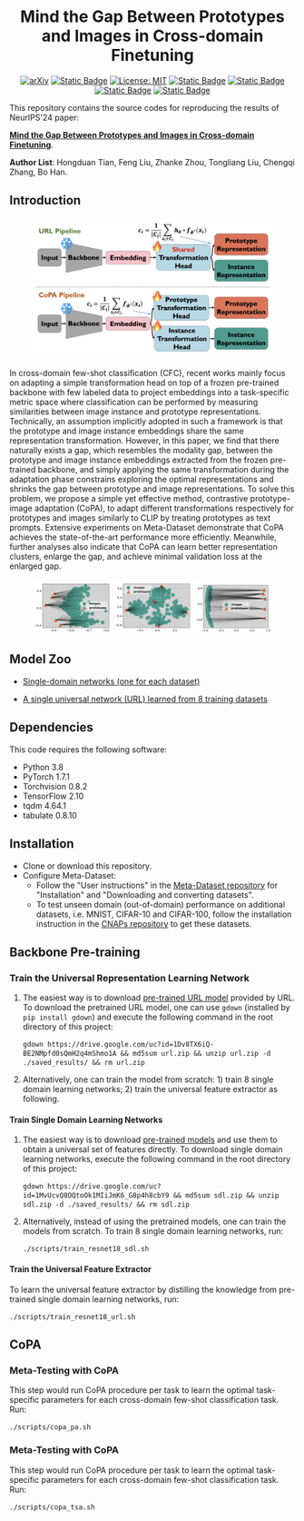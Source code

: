 <center> 

# Mind the Gap Between Prototypes and Images in Cross-domain Finetuning

</center>
<center>

[![arXiv](https://img.shields.io/badge/arXiv-1234.56789-b31b1b.svg)]() [![Static Badge](https://img.shields.io/badge/Pub-NeurIPS'24-blue)]() [![License: MIT](https://img.shields.io/badge/License-MIT-yellow.svg)](https://opensource.org/licenses/MIT) [![Static Badge](https://img.shields.io/badge/Slides%20-D76364)]() [![Static Badge](https://img.shields.io/badge/Poster%20-Ffa500)]() [![Static Badge](https://img.shields.io/badge/CN_Video%20-54b345)]() [![Static Badge](https://img.shields.io/badge/EN_Video%20-54b345)]()

</center>

This repository contains the source codes for reproducing the results of NeurIPS'24 paper:

[**Mind the Gap Between Prototypes and Images in Cross-domain Finetuning**]().

**Author List**: Hongduan Tian, Feng Liu, Zhanke Zhou, Tongliang Liu, Chengqi Zhang, Bo Han. 

## Introduction
<center>
<figure>
<img src=./illustrationfigures/pipeline.png/>
</center>
In cross-domain few-shot classification (CFC), recent works mainly focus on adapting a simple transformation head on top of a frozen pre-trained backbone with few labeled data to project embeddings into a task-specific metric space where classification can be performed by measuring similarities between image instance and prototype representations. Technically, an assumption implicitly adopted in such a framework is that the prototype and image instance embeddings share the same representation transformation. However, in this paper, we find that there naturally exists a gap, which resembles the modality gap, between the prototype and image instance embeddings extracted from the frozen pre-trained backbone, and simply applying the same transformation during the adaptation phase constrains exploring the optimal representations and shrinks the gap between prototype and image representations. To solve this problem, we propose a simple yet effective method, contrastive prototype-image adaptation (CoPA), to adapt different transformations respectively for prototypes and images similarly to CLIP by treating prototypes as text prompts. Extensive experiments on Meta-Dataset demonstrate that CoPA achieves the state-of-the-art performance more efficiently. Meanwhile, further analyses also indicate that CoPA can learn better representation clusters, enlarge the gap, and achieve minimal validation loss at the enlarged gap. 

<center>
<figure>
<img src=./illustrationfigures/gap.png/>
</center>




## Model Zoo
- [Single-domain networks (one for each dataset)](https://drive.google.com/file/d/1MvUcvQ8OQtoOk1MIiJmK6_G8p4h8cbY9/view?usp=sharing)

- [A single universal network (URL) learned from 8 training datasets](https://drive.google.com/file/d/1Dv8TX6iQ-BE2NMpfd0sQmH2q4mShmo1A/view?usp=sharing)


## Dependencies
This code requires the following software:
* Python 3.8
* PyTorch 1.7.1
* Torchvision 0.8.2
* TensorFlow 2.10
* tqdm 4.64.1
* tabulate 0.8.10

## Installation
* Clone or download this repository.
* Configure Meta-Dataset:
    * Follow the "User instructions" in the [Meta-Dataset repository](https://github.com/google-research/meta-dataset) for "Installation" and "Downloading and converting datasets".
    * To test unseen domain (out-of-domain) performance on additional datasets, i.e. MNIST, CIFAR-10 and CIFAR-100, follow the installation instruction in the [CNAPs repository](https://github.com/cambridge-mlg/cnaps) to get these datasets.


## Backbone Pre-training

### Train the Universal Representation Learning Network
1. The easiest way is to download [pre-trained URL model](https://drive.google.com/file/d/1Dv8TX6iQ-BE2NMpfd0sQmH2q4mShmo1A/view?usp=sharing) provided by URL. To download the pretrained URL model, one can use `gdown` (installed by ```pip install gdown```) and execute the following command in the root directory of this project:
    ```
    gdown https://drive.google.com/uc?id=1Dv8TX6iQ-BE2NMpfd0sQmH2q4mShmo1A && md5sum url.zip && unzip url.zip -d ./saved_results/ && rm url.zip
    
    ```

2. Alternatively, one can train the model from scratch: 1) train 8 single domain learning networks; 2) train the universal feature extractor as following. 

#### Train Single Domain Learning Networks
1. The easiest way is to download [pre-trained models](https://drive.google.com/file/d/1MvUcvQ8OQtoOk1MIiJmK6_G8p4h8cbY9/view?usp=sharing) and use them to obtain a universal set of features directly. To download single domain learning networks, execute the following command in the root directory of this project:
    ```
    gdown https://drive.google.com/uc?id=1MvUcvQ8OQtoOk1MIiJmK6_G8p4h8cbY9 && md5sum sdl.zip && unzip sdl.zip -d ./saved_results/ && rm sdl.zip
    ```

2. Alternatively, instead of using the pretrained models, one can train the models from scratch.
   To train 8 single domain learning networks, run:
    ```
    ./scripts/train_resnet18_sdl.sh
    ```


#### Train the Universal Feature Extractor
To learn the universal feature extractor by distilling the knowledge from pre-trained single domain learning networks, run: 
```
./scripts/train_resnet18_url.sh
```

## CoPA
### Meta-Testing with CoPA
This step would run CoPA procedure per task to learn the optimal task-specific parameters for each cross-domain few-shot classification task. Run:
```
./scripts/copa_pa.sh
```

### Meta-Testing with CoPA
This step would run CoPA procedure per task to learn the optimal task-specific parameters for each cross-domain few-shot classification task. Run:
```
./scripts/copa_tsa.sh
```
